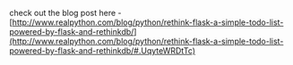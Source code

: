 check out the blog post here - [http://www.realpython.com/blog/python/rethink-flask-a-simple-todo-list-powered-by-flask-and-rethinkdb/](http://www.realpython.com/blog/python/rethink-flask-a-simple-todo-list-powered-by-flask-and-rethinkdb/#.UqyteWRDtTc)

